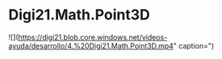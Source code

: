 # Digi21.Math.Point3D

![](https://digi21.blob.core.windows.net/videos-ayuda/desarrollo/4.%20Digi21.Math.Point3D.mp4" caption=")

